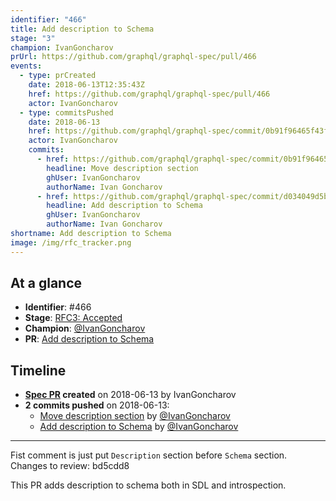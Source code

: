 ```yaml
---
identifier: "466"
title: Add description to Schema
stage: "3"
champion: IvanGoncharov
prUrl: https://github.com/graphql/graphql-spec/pull/466
events:
  - type: prCreated
    date: 2018-06-13T12:35:43Z
    href: https://github.com/graphql/graphql-spec/pull/466
    actor: IvanGoncharov
  - type: commitsPushed
    date: 2018-06-13
    href: https://github.com/graphql/graphql-spec/commit/0b91f96465f43fa0b0865ca2877f34d63388c03b
    actor: IvanGoncharov
    commits:
      - href: https://github.com/graphql/graphql-spec/commit/0b91f96465f43fa0b0865ca2877f34d63388c03b
        headline: Move description section
        ghUser: IvanGoncharov
        authorName: Ivan Goncharov
      - href: https://github.com/graphql/graphql-spec/commit/d034049d5b332238bea5644a1b527aff9efe4272
        headline: Add description to Schema
        ghUser: IvanGoncharov
        authorName: Ivan Goncharov
shortname: Add description to Schema
image: /img/rfc_tracker.png
---
```


## At a glance

- **Identifier**: #466
- **Stage**: [RFC3: Accepted](https://github.com/graphql/graphql-spec/blob/main/CONTRIBUTING.md#stage-3-accepted)
- **Champion**: [@IvanGoncharov](https://github.com/IvanGoncharov)
- **PR**: [Add description to Schema](https://github.com/graphql/graphql-spec/pull/466)

<!-- BEGIN_CUSTOM_TEXT -->



<!-- END_CUSTOM_TEXT -->

## Timeline

- **[Spec PR](https://github.com/graphql/graphql-spec/pull/466) created** on 2018-06-13 by IvanGoncharov
- **2 commits pushed** on 2018-06-13:
  - [Move description section](https://github.com/graphql/graphql-spec/commit/0b91f96465f43fa0b0865ca2877f34d63388c03b) by [@IvanGoncharov](https://github.com/IvanGoncharov)
  - [Add description to Schema](https://github.com/graphql/graphql-spec/commit/d034049d5b332238bea5644a1b527aff9efe4272) by [@IvanGoncharov](https://github.com/IvanGoncharov)

<!-- VERBATIM -->

---

Fist comment is just put `Description` section before `Schema` section.
Changes to review: bd5cdd8

This PR adds description to schema both in SDL and introspection.
